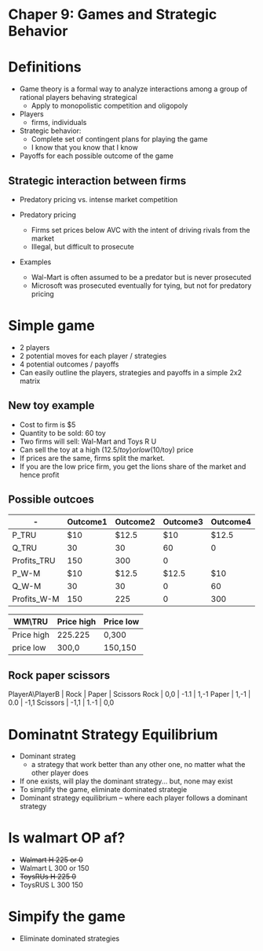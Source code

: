 # Chaper 9: Games and Strategic Behavior

# Definitions
- Game theory is a formal way to analyze interactions among a group of rational players behaving strategical
  - Apply to monopolistic competition and oligopoly
- Players
  - firms, individuals
- Strategic behavior:
  - Complete set of contingent plans for playing the game
  - I know that you know that I know
- Payoffs for each possible outcome of the game

## Strategic interaction between firms
- Predatory pricing vs. intense market competition

- Predatory pricing
  - Firms set prices below AVC with the intent of driving rivals from the market
  - Illegal, but difficult to prosecute
- Examples
  - Wal-Mart is often assumed to be a predator but is never prosecuted
  - Microsoft was prosecuted eventually for tying, but not for predatory pricing

# Simple game
- 2 players
- 2 potential moves for each player / strategies
- 4 potential outcomes / payoffs
- Can easily outline the players, strategies and payoffs in a simple 2x2 matrix

## New toy example
- Cost to firm is $5
- Quantity to be sold: 60 toy
- Two firms will sell: Wal-Mart and Toys R U
- Can sell the toy at a high ($12.5/toy) or low ($10/toy) price
- If prices are the same, firms split the market. 
- If you are the low price firm, you get the lions share
 of the market and hence profit

## Possible outcoes
\- | Outcome1 | Outcome2 | Outcome3 | Outcome4
--- | --- | --- | --- | ---
P\_TRU | $10 | $12.5 | $10 | $12.5
Q\_TRU | 30 | 30 | 60 | 0 |
Profits\_TRU | 150 | 300  | 0
P\_W-M | $10 | $12.5 | $12.5 | $10
Q\_W-M | 30 | 30 | 0 | 60
Profits\_W-M | 150 | 225 | 0 | 300

WM\\TRU    | Price high | Price low
--- | --- | ---
Price high | 225.225 | 0,300
price low | 300,0 | 150,150

## Rock paper scissors

PlayerA\\PlayerB | Rock | Paper | Scissors
Rock | 0,0 | -1.1 | 1,-1
Paper | 1,-1 | 0.0 | -1,1
Scissors | -1,1 | 1.-1 | 0,0

# Dominatnt Strategy Equilibrium
- Dominant strateg
  - a strategy that work better than any other one, no matter what the other player does
- If one exists, will play the dominant strategy... but, none may exist
- To simplify the game, eliminate dominated strategie
- Dominant strategy equilibrium – where each player 
follows a dominant strategy

# Is walmart OP af?

- ~~Walmart H 225 or 0~~
- Walmart L 300 or 150
- ~~ToysRUs H 225 0~~
- ToysRUS L 300 150

# Simpify the game

- Eliminate dominated strategies
